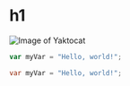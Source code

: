 # h1
![Image of Yaktocat](https://octodex.github.com/images/yaktocat.png)
``` javascript
var myVar = "Hello, world!";
```

``` cs
var myVar = "Hello, world!";
```
